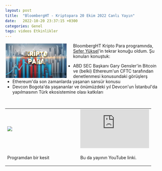```yaml
---
layout: post
title:  "BloombergHT - Kriptopara 20 Ekim 2022 Canlı Yayın"
date:   2022-10-20 23:37:15 +0300
categories: Genel
tags: videos Etkinlikler
---
```


<img align="left" src="/assets/bloomberg-ht-kripto-para-poster_800.jpg" style="width:40%; padding-right:20px"> BloombergHT Kripto Para programında, [Sefer Yüksel](https://twitter.com/SeferYuksel)'in tekrar konuğu oldum. Şu konuları konuştuk: 
- ABD SEC Başkanı Gary Gensler'in Bitcoin ve (belki) Ethereum'un CFTC tarafından denetlenmesi konusundaki görüşlerş
- Ethereum'da son zamanlarda yaşanan sansür konusu
- Devcon Bogota'da yaşananlar ve önümüzdeki yıl Devcon'un İstanbul'da yapılmasının Türk ekosistemine olası katkıları

&nbsp;

<table><tr><td style="width:50%">
<img src="/assets/
bloomberght_kriptopara_221020_yayin.jpg">
</td>
<td style="width:50%">
<iframe width="224" height="126" src="https://www.youtube.com/embed/c-e_F5AF718" frameborder="0" allowfullscreen></iframe></td></tr>
<tr><td style="width:50%; vertical-align:top">
<p>
Programdan bir kesit  
</p></td>
<td style="width:50%; vertical-align:top">
<p>Bu da yayının YouTube linki.</p>
</td></tr> 
</table>
